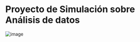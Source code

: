 # Proyecto de  Simulación sobre Análisis de datos

![image](https://github.com/user-attachments/assets/df2d82ec-6847-4b89-bf3b-d757767a719f)




